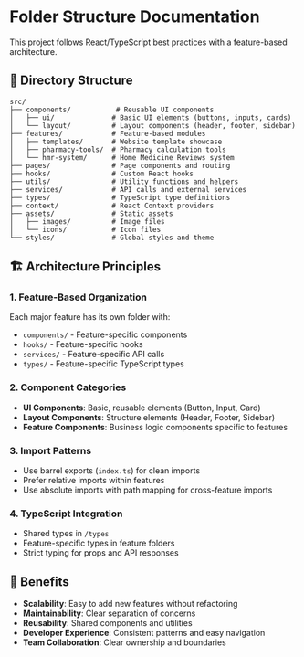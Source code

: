# Folder Structure Documentation

This project follows React/TypeScript best practices with a feature-based architecture.

## 📁 Directory Structure

```
src/
├── components/           # Reusable UI components
│   ├── ui/              # Basic UI elements (buttons, inputs, cards)
│   └── layout/          # Layout components (header, footer, sidebar)
├── features/            # Feature-based modules
│   ├── templates/       # Website template showcase
│   ├── pharmacy-tools/  # Pharmacy calculation tools
│   └── hmr-system/      # Home Medicine Reviews system
├── pages/               # Page components and routing
├── hooks/               # Custom React hooks
├── utils/               # Utility functions and helpers
├── services/            # API calls and external services
├── types/               # TypeScript type definitions
├── context/             # React Context providers
├── assets/              # Static assets
│   ├── images/          # Image files
│   └── icons/           # Icon files
└── styles/              # Global styles and theme
```

## 🏗️ Architecture Principles

### 1. Feature-Based Organization
Each major feature has its own folder with:
- `components/` - Feature-specific components
- `hooks/` - Feature-specific hooks
- `services/` - Feature-specific API calls
- `types/` - Feature-specific TypeScript types

### 2. Component Categories
- **UI Components**: Basic, reusable elements (Button, Input, Card)
- **Layout Components**: Structure elements (Header, Footer, Sidebar)
- **Feature Components**: Business logic components specific to features

### 3. Import Patterns
- Use barrel exports (`index.ts`) for clean imports
- Prefer relative imports within features
- Use absolute imports with path mapping for cross-feature imports

### 4. TypeScript Integration
- Shared types in `/types`
- Feature-specific types in feature folders
- Strict typing for props and API responses

## 🚀 Benefits

- **Scalability**: Easy to add new features without refactoring
- **Maintainability**: Clear separation of concerns
- **Reusability**: Shared components and utilities
- **Developer Experience**: Consistent patterns and easy navigation
- **Team Collaboration**: Clear ownership and boundaries
